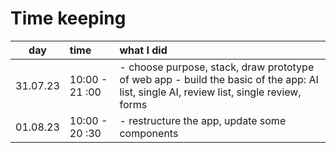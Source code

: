 # Time keeping

| day   | time | what I did  |
| :----:|:-----| :-----|
| 31.07.23 | 10:00 - 21 :00 |  - choose purpose, stack, draw prototype of web app  - build the basic of the app: AI list, single AI, review list, single review, forms|
| 01.08.23 | 10:00 - 20 :30 |  - restructure the app, update some components|